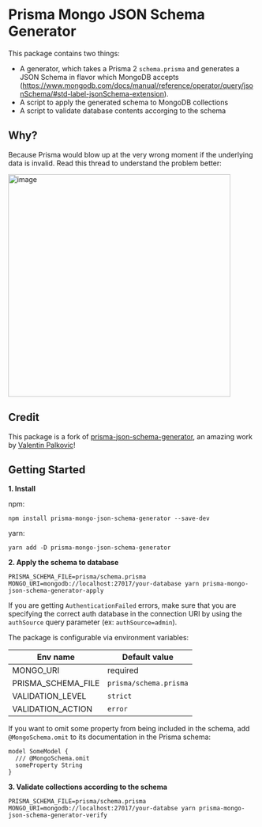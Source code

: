 # Prisma Mongo JSON Schema Generator

This package contains two things:

- A generator, which takes a Prisma 2 `schema.prisma` and generates a JSON Schema in flavor which MongoDB accepts (https://www.mongodb.com/docs/manual/reference/operator/query/jsonSchema/#std-label-jsonSchema-extension).
- A script to apply the generated schema to MongoDB collections
- A script to validate database contents accorging to the schema

## Why?

Because Prisma would blow up at the very wrong moment if the underlying data is invalid. Read this thread to understand the problem better:

[<img width="450" alt="image" src="https://user-images.githubusercontent.com/837032/177534260-79b588e1-7dac-47be-96cc-3478fa9943d4.png">](https://twitter.com/dimaip/status/1544632203052589056)

## Credit

This package is a fork of [prisma-json-schema-generator](https://github.com/valentinpalkovic/prisma-json-schema-generator), an amazing work by [Valentin Palkovic](https://github.com/valentinpalkovic)!

## Getting Started

**1. Install**

npm:

```shell
npm install prisma-mongo-json-schema-generator --save-dev
```

yarn:

```shell
yarn add -D prisma-mongo-json-schema-generator
```

**2. Apply the schema to database**

```shell
PRISMA_SCHEMA_FILE=prisma/schema.prisma MONGO_URI=mongodb://localhost:27017/your-database yarn prisma-mongo-json-schema-generator-apply
```

If you are getting `AuthenticationFailed` errors, make sure that you are specifying the correct auth database in the connection URI by using the `authSource` query parameter (ex: `authSource=admin`).

The package is configurable via environment variables:

| Env name | Default value |
|--|--|
| MONGO_URI | required |
| PRISMA_SCHEMA_FILE | `prisma/schema.prisma` |
| VALIDATION_LEVEL | `strict` |
| VALIDATION_ACTION | `error` |

If you want to omit some property from being included in the schema, add `@MongoSchema.omit` to its documentation in the Prisma schema:

```
model SomeModel {
  /// @MongoSchema.omit
  someProperty String
}
```

**3. Validate collections according to the schema**

```shell
PRISMA_SCHEMA_FILE=prisma/schema.prisma MONGO_URI=mongodb://localhost:27017/your-databse yarn prisma-mongo-json-schema-generator-verify
```
